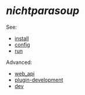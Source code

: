 # _nichtparasoup_

See:
* [install](install/index.md)
* [config](config/index.md)
* [run](run/index.md)

Advanced:
* [web_api](web_api/index.md)
* [plugin-development](plugin-development/index.md)
* [dev](dev/index.md)

